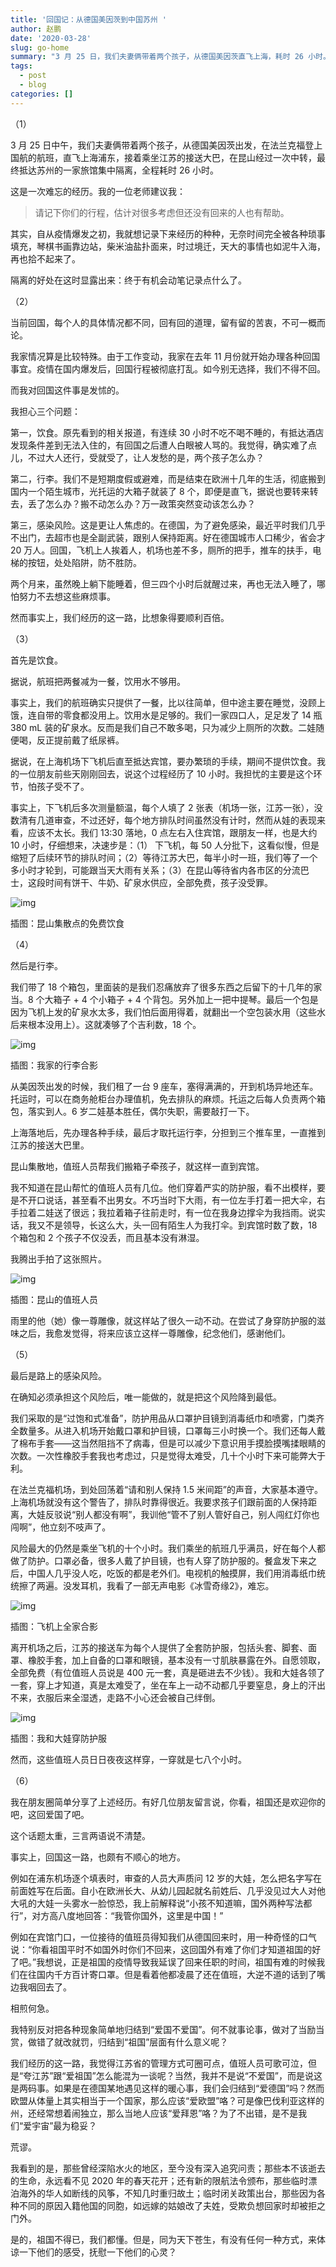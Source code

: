 ```yaml
---
title: '回国记：从德国美因茨到中国苏州 '
author: 赵鹏
date: '2020-03-28'
slug: go-home
summary: "3 月 25 日，我们夫妻俩带着两个孩子，从德国美因茨直飞上海，耗时 26 小时。这是一份记录。"
tags:
  - post
  - blog
categories: []
---
```


（1）

3 月 25 日中午，我们夫妻俩带着两个孩子，从德国美因茨出发，在法兰克福登上国航的航班，直飞上海浦东，接着乘坐江苏的接送大巴，在昆山经过一次中转，最终抵达苏州的一家旅馆集中隔离，全程耗时 26 小时。

这是一次难忘的经历。我的一位老师建议我：

> 请记下你们的行程，估计对很多考虑但还没有回来的人也有帮助。

其实，自从疫情爆发之初，我就想记录下来经历的种种，无奈时间完全被各种琐事填充，琴棋书画靠边站，柴米油盐扑面来，时过境迁，天大的事情也如泥牛入海，再也拾不起来了。

隔离的好处在这时显露出来：终于有机会动笔记录点什么了。

（2）

当前回国，每个人的具体情况都不同，回有回的道理，留有留的苦衷，不可一概而论。

我家情况算是比较特殊。由于工作变动，我家在去年 11 月份就开始办理各种回国事宜。疫情在国内爆发后，回国行程被彻底打乱。如今别无选择，我们不得不回。

而我对回国这件事是发怵的。

我担心三个问题：

第一，饮食。原先看到的相关报道，有连续 30 小时不吃不喝不睡的，有抵达酒店发现条件差到无法入住的，有回国之后遭人白眼被人骂的。我觉得，确实难了点儿，不过大人还行，受就受了，让人发愁的是，两个孩子怎么办？

第二，行李。我们不是短期度假或避难，而是结束在欧洲十几年的生活，彻底搬到国内一个陌生城市，光托运的大箱子就装了 8 个，即便是直飞，据说也要转来转去，丢了怎么办？搬不动怎么办？万一政策突然变动该怎么办？

第三，感染风险。这是更让人焦虑的。在德国，为了避免感染，最近平时我们几乎不出门，去超市也是全副武装，跟别人保持距离。好在德国城市人口稀少，省会才 20 万人。回国，飞机上人挨着人，机场也差不多，厕所的把手，推车的扶手，电梯的按钮，处处陷阱，防不胜防。

两个月来，虽然晚上躺下能睡着，但三四个小时后就醒过来，再也无法入睡了，哪怕努力不去想这些麻烦事。

然而事实上，我们经历的这一路，比想象得要顺利百倍。

（3）

首先是饮食。

据说，航班把两餐减为一餐，饮用水不够用。

事实上，我们的航班确实只提供了一餐，比以往简单，但中途主要在睡觉，没顾上饿，连自带的零食都没用上。饮用水是足够的。我们一家四口人，足足发了 14 瓶 380 mL 装的矿泉水。反而是我们自己不敢多喝，只为减少上厕所的次数。二娃随便喝，反正提前戴了纸尿裤。

据说，在上海机场下飞机后直至抵达宾馆，要办繁琐的手续，期间不提供饮食。我的一位朋友前些天刚刚回去，说这个过程经历了 10 小时。我担忧的主要是这个环节，怕孩子受不了。

事实上，下飞机后多次测量额温，每个人填了 2 张表（机场一张，江苏一张），没数清有几道审查，不过还好，每个地方排队时间虽然没有计时，然而从娃的表现来看，应该不太长。我们 13:30 落地，0 点左右入住宾馆，跟朋友一样，也是大约 10 小时，仔细想来，决速步是：（1） 下飞机，每 50 人分批下，这看似慢，但是缩短了后续环节的排队时间；（2）等待江苏大巴，每半小时一班，我们等了一个多小时才轮到，可能跟当天大雨有关系；（3）在昆山等待省内各市区的分流巴士，这段时间有饼干、牛奶、矿泉水供应，全部免费，孩子没受罪。

![img](https://mmbiz.qpic.cn/mmbiz_jpg/gic27ryD6wHyH3KkticX0gQh0fro51TfKiavgdVpPiaibDZdRYL31dmycuOVF5ujRicOwI9VhicVeBHTTjbP73alPCrAg/640?wx_fmt=jpeg&tp=webp&wxfrom=5&wx_lazy=1&wx_co=1)

插图：昆山集散点的免费饮食

（4）

然后是行李。

我们带了 18 个箱包，里面装的是我们忍痛放弃了很多东西之后留下的十几年的家当。8 个大箱子 + 4 个小箱子 + 4 个背包。另外加上一把中提琴。最后一个包是因为飞机上发的矿泉水太多，我们怕后面用得着，就翻出一个空包装水用（这些水后来根本没用上）。这就凑够了个吉利数，18 个。

![img](https://mmbiz.qpic.cn/mmbiz_jpg/gic27ryD6wHyH3KkticX0gQh0fro51TfKiapeneKCDB03ub7uFjumA02COP8N12jOrng4TFSOkSThhF1sIQKb3Cnw/640?wx_fmt=jpeg&tp=webp&wxfrom=5&wx_lazy=1&wx_co=1)

插图：我家的行李合影

从美因茨出发的时候，我们租了一台 9 座车，塞得满满的，开到机场异地还车。托运时，可以在商务舱柜台办理值机，免去排队的麻烦。托运之后每人负责两个箱包，落实到人。6 岁二娃基本胜任，偶尔失职，需要敲打一下。

上海落地后，先办理各种手续，最后才取托运行李，分担到三个推车里，一直推到江苏的接送大巴里。

昆山集散地，值班人员帮我们搬箱子牵孩子，就这样一直到宾馆。

我不知道在昆山帮忙的值班人员有几位。他们穿着严实的防护服，看不出模样，要是不开口说话，甚至看不出男女。不巧当时下大雨，有一位左手打着一把大伞，右手拉着二娃送了很远；我拉着箱子往前走时，有一位在我身边撑伞为我挡雨。说实话，我又不是领导，长这么大，头一回有陌生人为我打伞。到宾馆时数了数，18 个箱包和 2 个孩子不仅没丢，而且基本没有淋湿。

我腾出手拍了这张照片。

![img](https://mmbiz.qpic.cn/mmbiz_jpg/gic27ryD6wHyH3KkticX0gQh0fro51TfKiaOqrpATAZAyQXxH8cKArd21fYXiaKuZxwyjvB1xAtxFeyE0Nlo0TOicwg/640?wx_fmt=jpeg&tp=webp&wxfrom=5&wx_lazy=1&wx_co=1)

插图：昆山的值班人员

雨里的他（她）像一尊雕像，就这样站了很久一动不动。在尝试了身穿防护服的滋味之后，我愈发觉得，将来应该立这样一尊雕像，纪念他们，感谢他们。

（5）

最后是路上的感染风险。

在确知必须承担这个风险后，唯一能做的，就是把这个风险降到最低。

我们采取的是“过饱和式准备”，防护用品从口罩护目镜到消毒纸巾和喷雾，门类齐全数量多。从进入机场开始戴口罩和护目镜，口罩每三小时换一个。我们还每人戴了棉布手套——这当然阻挡不了病毒，但是可以减少下意识用手摸脸摸嘴揉眼睛的次数。一次性橡胶手套我也考虑过，只是觉得太难受，几十个小时下来可能弊大于利。

在法兰克福机场，到处回荡着“请和别人保持 1.5 米间距”的声音，大家基本遵守。上海机场就没有这个警告了，排队时靠得很近。我要求孩子们跟前面的人保持距离，大娃反驳说“别人都没有啊”，我训他“管不了别人管好自己，别人闯红灯你也闯啊”，他立刻不吱声了。

风险最大的仍然是乘坐飞机的十个小时。我们乘坐的航班几乎满员，好在每个人都做了防护。口罩必备，很多人戴了护目镜，也有人穿了防护服的。餐盒发下来之后，中国人几乎没人吃，吃饭的都是老外们。电视机的触摸屏，我们用消毒纸巾统统擦了两遍。没发耳机，我看了一部无声电影《冰雪奇缘2》，难忘。

![img](https://mmbiz.qpic.cn/mmbiz_jpg/gic27ryD6wHyH3KkticX0gQh0fro51TfKiaujBEy5DhKDqJAibfxiaclkbicdAIPr1Mu3zibxcnS6Xq9yXQIO3gevaBUg/640?wx_fmt=jpeg&tp=webp&wxfrom=5&wx_lazy=1&wx_co=1)

插图：飞机上全家合影

离开机场之后，江苏的接送车为每个人提供了全套防护服，包括头套、脚套、面罩、橡胶手套，加上自备的口罩和眼镜，基本没有一寸肌肤暴露在外。自愿领取，全部免费（有位值班人员说是 400 元一套，真是砸进去不少钱）。我和大娃各领了一套，穿上才知道，真是太难受了，坐在车上一动不动都几乎要窒息，身上的汗出不来，衣服后来全湿透，走路不小心还会被自己绊倒。

![img](https://mmbiz.qpic.cn/mmbiz_jpg/gic27ryD6wHyH3KkticX0gQh0fro51TfKiaRgic0AuDXAmRSPnh76GSn2aGVAibpnbkWqar3HwUDJ7c7CZ7KVPeCGHg/640?wx_fmt=jpeg&tp=webp&wxfrom=5&wx_lazy=1&wx_co=1)

插图：我和大娃穿防护服

然而，这些值班人员日日夜夜这样穿，一穿就是七八个小时。

（6）

我在朋友圈简单分享了上述经历。有好几位朋友留言说，你看，祖国还是欢迎你的吧，这回爱国了吧。

这个话题太重，三言两语说不清楚。

事实上，回国这一路，也颇有不顺心的地方。

例如在浦东机场逐个填表时，审查的人员大声质问 12 岁的大娃，怎么把名字写在前面姓写在后面。自小在欧洲长大、从幼儿园起就名前姓后、几乎没见过大人对他大吼的大娃一头雾水一脸惊恐，我上前解释说“小孩不知道嘛，国外两种写法都行”，对方高八度地回答：“我管你国外，这里是中国！”

例如在宾馆门口，一位接待的值班员得知我们从德国回来时，用一种奇怪的口气说：“你看祖国平时不如国外时你们不回来，这回国外有难了你们才知道祖国的好了吧。”我想说，正是祖国的疫情导致我延误了回来任职的时间，祖国有难的时候我们在往国内千方百计寄口罩。但是看着他都凌晨了还在值班，大逆不道的话到了嘴边我咽回去了。

相煎何急。

我特别反对把各种现象简单地归结到“爱国不爱国”。何不就事论事，做对了当励当赏，做错了就改就罚，归结到“祖国”层面有什么意义呢？

我们经历的这一路，我觉得江苏省的管理方式可圈可点，值班人员可歌可泣，但是“夸江苏”跟“爱祖国”怎么能混为一谈呢？当然，我并不是说“不爱国”，而是说这是两码事。如果是在德国某地遇见这样的暖心事，我们会归结到“爱德国”吗？然而欧盟从体量上其实相当于一个国家，那么应该“爱欧盟”咯？可是像巴伐利亚这样的州，还经常想着闹独立，那么当地人应该“爱拜恩”咯？为了不出错，是不是我们“爱宇宙”最为稳妥？

荒谬。

我看到的是，那些曾经深陷水火的地区，至今没有深入追究问责；那些本不该逝去的生命，永远看不见 2020 年的春天花开；还有新的限航法令颁布，那些临时漂泊海外的华人如断线的风筝，不知几时重归故土；临时闭关政策出台，那些因为各种不同的原因入籍他国的同胞，如远嫁的姑娘改了夫姓，受欺负想回家时却被拒之门外。

是的，祖国不得已，我们都懂。但是，同为天下苍生，有没有任何一种方式，来体谅一下他们的感受，抚慰一下他们的心灵？